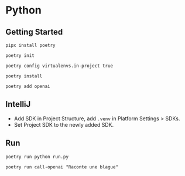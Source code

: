 # Python

## Getting Started

`pipx install poetry`

`poetry init`

`poetry config virtualenvs.in-project true`

`poetry install`

`poetry add openai`

## IntelliJ

- Add SDK in Project Structure, add `.venv` in Platform Settings > SDKs.
- Set Project SDK to the newly added SDK.

## Run

`poetry run python run.py`

`poetry run call-openai "Raconte une blague"`
